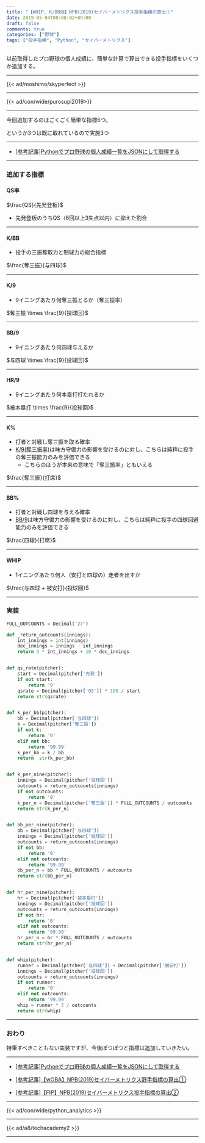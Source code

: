 ```yaml
---
title: "【WHIP, K/BB他】NPB(2019)セイバーメトリクス投手指標の算出①"
date: 2019-05-04T00:08:02+09:00
draft: false
comments: true
categories: ["野球"]
tags: ["投手指標", "Python", "セイバーメトリクス"]
---
```


以前取得したプロ野球の個人成績に、簡単な計算で算出できる投手指標をいくつか追加する。

<!--more-->

---

{{< ad/moshimo/skyperfect >}}

---

{{< ad/con/wide/purosupi2019>}}

---

今回追加するのはごくごく簡単な指標6つ。

というか3つは既に取れているので実施3つ

---

- [[参考記事]Pythonでプロ野球の個人成績一覧をJSONにして取得する](https://www.ted027.com/post/python-personal-records)

---

### 追加する指標

#### QS率

$\frac{QS}{先発登板}$

- 先発登板のうちQS（6回以上3失点以内）に抑えた割合

---

#### K/BB

- 投手の三振奪取力と制球力の総合指標

$\frac{奪三振}{与四球}$

---

#### K/9

- 9イニングあたり何奪三振とるか（奪三振率）

$奪三振 \times \frac{9}{投球回}$

---

#### BB/9

- 9イニングあたり何四球与えるか

$与四球 \times \frac{9}{投球回}$

---

#### HR/9

- 9イニングあたり何本塁打打たれるか

$被本塁打 \times \frac{9}{投球回}$

---

#### K%

- 打者と対戦し奪三振を取る確率
- [K/9(奪三振率)](#k-9)は味方守備力の影響を受けるのに対し、こちらは純粋に投手の奪三振能力のみを評価できる
    - こちらのほうが本来の意味で「奪三振率」ともいえる

$\frac{奪三振}{打席}$

---

#### BB%

- 打者と対戦し四球を与える確率
- [BB/9](#bb-9)は味方守備力の影響を受けるのに対し、こちらは純粋に投手の四球回避能力のみを評価できる

$\frac{四球}{打席}$

---

#### WHIP

- 1イニングあたり何人（安打と四球の）走者を出すか

$\frac{与四球 + 被安打}{投球回}$

---

### 実装

```py:sabr.py
FULL_OUTCOUNTS = Decimal('27')

def _return_outcounts(innings):
    int_innings = int(innings)
    dec_innings = innings - int_innings
    return 3 * int_innings + 10 * dec_innings


def qs_rate(pitcher):
    start = Decimal(pitcher['先発'])
    if not start:
        return '0'
    qsrate = Decimal(pitcher['QS']) * 100 / start
    return str(qsrate)


def k_per_bb(pitcher):
    bb = Decimal(pitcher['与四球'])
    k = Decimal(pitcher['奪三振'])
    if not k:
        return '0'
    elif not bb:
        return '99.99'
    k_per_bb = k / bb
    return  str(k_per_bb)


def k_per_nine(pitcher):
    innings = Decimal(pitcher['投球回'])
    outcounts = return_outcounts(innings)
    if not outcounts:
        return '0'
    k_per_n = Decimal(pitcher['奪三振']) * FULL_OUTCOUNTS / outcounts
    return str(k_per_n)


def bb_per_nine(pitcher):
    bb = Decimal(pitcher['与四球'])
    innings = Decimal(pitcher['投球回'])
    outcounts = return_outcounts(innings)
    if not bb:
        return '0'
    elif not outcounts:
        return '99.99'
    bb_per_n = bb * FULL_OUTCOUNTS / outcounts
    return str(bb_per_n)


def hr_per_nine(pitcher):
    hr = Decimal(pitcher['被本塁打'])
    innings = Decimal(pitcher['投球回'])
    outcounts = return_outcounts(innings)
    if not hr:
        return '0'
    elif not outcounts:
        return '99.99'
    hr_per_n = hr * FULL_OUTCOUNTS / outcounts
    return str(hr_per_n)


def whip(pitcher):
    runner = Decimal(pitcher['与四球']) + Decimal(pitcher['被安打'])
    innings = Decimal(pitcher['投球回'])
    outcounts = return_outcounts(innings)
    if not runner:
        return '0'
    elif not outcounts:
        return '99.99'
    whip = runner * 3 / outcounts
    return str(whip)
```

---

### おわり

特筆すべきこともない実装ですが、今後ぽつぽつと指標は追加していきたい。

---

- [[参考記事]Pythonでプロ野球の個人成績一覧をJSONにして取得する](https://www.ted027.com/post/python-personal-records)

- [[参考記事]【wOBA】NPB(2019)セイバーメトリクス野手指標の算出①](https://www.ted027.com/post/sabr-hit-woba)

- [[参考記事]【FIP】NPB(2019)セイバーメトリクス投手指標の算出②](https://www.ted027.com/post/sabr-pitch-fip)

---

{{< ad/con/wide/python_analytics >}}

---

{{< ad/a8/techacademy2 >}}

---
